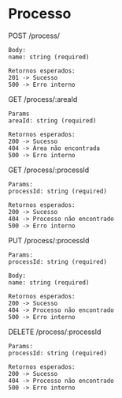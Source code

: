 # Processo

POST /process/

```
Body:
name: string (required)

Retornos esperados:
201 -> Sucesso
500 -> Erro interno
```

GET /process/:areaId

```
Params
areaId: string (required)

Retornos esperados:
200 -> Sucesso
404 -> Área não encontrada
500 -> Erro interno
```

GET /process/:processId

```
Params:
processId: string (required)

Retornos esperados:
200 -> Sucesso
404 -> Processo não encontrado
500 -> Erro interno
```

PUT /process/:processId

```
Params:
processId: string (required)

Body:
name: string (required)

Retornos esperados:
200 -> Sucesso
404 -> Processo não encontrado
500 -> Erro interno
```

DELETE /process/:processId

```
Params:
processId: string (required)

Retornos esperados:
200 -> Sucesso
404 -> Processo não encontrado
500 -> Erro interno
```
